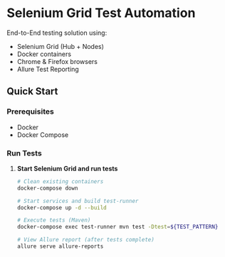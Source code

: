 # Selenium Grid Test Automation

End-to-End testing solution using:
- Selenium Grid (Hub + Nodes)
- Docker containers
- Chrome & Firefox browsers
- Allure Test Reporting

## Quick Start

### Prerequisites
- Docker
- Docker Compose

### Run Tests
1. **Start Selenium Grid and run tests**
   ```bash
   # Clean existing containers
   docker-compose down

   # Start services and build test-runner
   docker-compose up -d --build

   # Execute tests (Maven)
   docker-compose exec test-runner mvn test -Dtest=${TEST_PATTERN}

   # View Allure report (after tests complete)
   allure serve allure-reports
